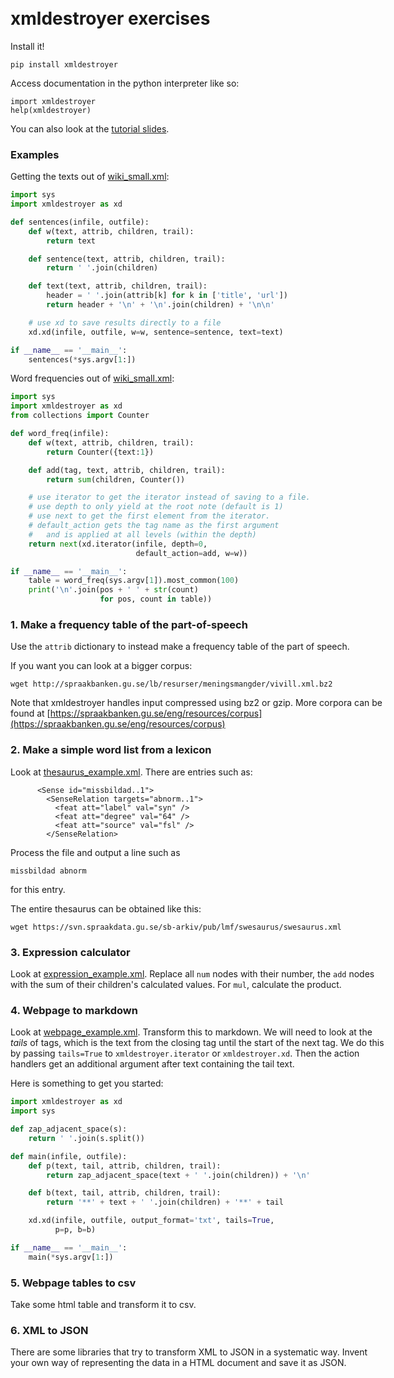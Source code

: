 <link rel="stylesheet" href="https://maxcdn.bootstrapcdn.com/bootstrap/3.3.2/css/bootstrap.min.css">
<link rel="stylesheet" href="https://cdnjs.cloudflare.com/ajax/libs/highlight.js/8.4/styles/github.min.css">
<script src="https://code.jquery.com/jquery-2.1.3.min.js"></script>
<script src="https://cdnjs.cloudflare.com/ajax/libs/highlight.js/8.4/highlight.min.js"></script>
<script src="https://cdnjs.cloudflare.com/ajax/libs/highlight.js/8.4/languages/python.min.js"></script>
<script src="https://cdnjs.cloudflare.com/ajax/libs/highlight.js/8.4/languages/xml.min.js"></script>

<style>body { padding: 20px; max-width: 600px; margin: auto; } pre { padding: 0 }</style>

<script>
$(function() {
    $("pre > code").each(function(i, block) {
        var codeClass = $(this).parent().attr("class");
        if (codeClass == null || codeClass === "") {
            $(this).addClass("hljs");
        } else {
            var map = {
                js: "javascript"
            };
            if (map[codeClass]) {
                codeClass = map[codeClass];
            }
            $(this).addClass(codeClass);
            hljs.highlightBlock(this);
        }
    });
});
</script>

# xmldestroyer exercises

Install it!

    pip install xmldestroyer

Access documentation in the python interpreter like so:

    import xmldestroyer
    help(xmldestroyer)

You can also look at the [tutorial slides](tutorial.pdf).

### Examples

Getting the texts out of [wiki_small.xml](wiki_small.xml):

```python
import sys
import xmldestroyer as xd

def sentences(infile, outfile):
    def w(text, attrib, children, trail):
        return text

    def sentence(text, attrib, children, trail):
        return ' '.join(children)

    def text(text, attrib, children, trail):
        header = ' '.join(attrib[k] for k in ['title', 'url'])
        return header + '\n' + '\n'.join(children) + '\n\n'

    # use xd to save results directly to a file
    xd.xd(infile, outfile, w=w, sentence=sentence, text=text)

if __name__ == '__main__':
    sentences(*sys.argv[1:])
```

Word frequencies out of [wiki_small.xml](wiki_small.xml):

```python
import sys
import xmldestroyer as xd
from collections import Counter

def word_freq(infile):
    def w(text, attrib, children, trail):
        return Counter({text:1})

    def add(tag, text, attrib, children, trail):
        return sum(children, Counter())

    # use iterator to get the iterator instead of saving to a file.
    # use depth to only yield at the root note (default is 1)
    # use next to get the first element from the iterator.
    # default_action gets the tag name as the first argument
    #   and is applied at all levels (within the depth)
    return next(xd.iterator(infile, depth=0,
                            default_action=add, w=w))

if __name__ == '__main__':
    table = word_freq(sys.argv[1]).most_common(100)
    print('\n'.join(pos + ' ' + str(count)
                    for pos, count in table))
```

### 1. Make a frequency table of the part-of-speech

Use the `attrib` dictionary to instead make a frequency table
of the part of speech.

If you want you can look at a bigger corpus:

    wget http://spraakbanken.gu.se/lb/resurser/meningsmangder/vivill.xml.bz2

Note that xmldestroyer handles input compressed using bz2 or gzip.
More corpora can be found at [https://spraakbanken.gu.se/eng/resources/corpus](https://spraakbanken.gu.se/eng/resources/corpus)

### 2. Make a simple word list from a lexicon

Look at [thesaurus_example.xml](thesaurus_example.xml). There are entries such as:

```{.xml}
      <Sense id="missbildad..1">
        <SenseRelation targets="abnorm..1">
          <feat att="label" val="syn" />
          <feat att="degree" val="64" />
          <feat att="source" val="fsl" />
        </SenseRelation>
```

Process the file and output a line such as

    missbildad abnorm

for this entry.

The entire thesaurus can be obtained like this:

    wget https://svn.spraakdata.gu.se/sb-arkiv/pub/lmf/swesaurus/swesaurus.xml

### 3. Expression calculator

Look at [expression_example.xml](expression_example.xml).
Replace all `num` nodes with their number,
the `add` nodes with the sum of their children's calculated
values. For `mul`, calculate the product.

### 4. Webpage to markdown

Look at [webpage_example.xml](webpage_example.xml).
Transform this to markdown.
We will need to look at the _tails_ of tags,
which is the text from the closing tag until the start
of the next tag. We do this by passing `tails=True` to
`xmldestroyer.iterator` or `xmldestroyer.xd`. Then
the action handlers get an additional argument after text
containing the tail text.

Here is something to get you started:

```python
import xmldestroyer as xd
import sys

def zap_adjacent_space(s):
    return ' '.join(s.split())

def main(infile, outfile):
    def p(text, tail, attrib, children, trail):
        return zap_adjacent_space(text + ' '.join(children)) + '\n'

    def b(text, tail, attrib, children, trail):
        return '**' + text + ' '.join(children) + '**' + tail

    xd.xd(infile, outfile, output_format='txt', tails=True,
          p=p, b=b)

if __name__ == '__main__':
    main(*sys.argv[1:])
```

### 5. Webpage tables to csv

Take some html table and transform it to csv.

### 6. XML to JSON

There are some libraries that try to transform
XML to JSON in a systematic way. Invent your own
way of representing the data in a HTML document and
save it as JSON.
